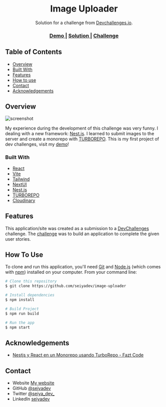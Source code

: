 <!-- Please update value in the {}  -->

<h1 align="center">Image Uploader</h1>

<div align="center">
   Solution for a challenge from  <a href="http://devchallenges.io" target="_blank">Devchallenges.io</a>.
</div>

<div align="center">
  <h3>
    <a href="https://real-plum-barnacle-fez.cyclic.cloud">
      Demo
    </a>
    <span> | </span>
    <a href="https://github.com/seiyadev/image-uploader">
      Solution
    </a>
    <span> | </span>
    <a href="https://devchallenges.io/challenges/O2iGT9yBd6xZBrOcVirx">
      Challenge
    </a>
  </h3>
</div>

<!-- TABLE OF CONTENTS -->

## Table of Contents

- [Overview](#overview)
- [Built With](#built-with)
- [Features](#features)
- [How to use](#how-to-use)
- [Contact](#contact)
- [Acknowledgements](#acknowledgements)

<!-- OVERVIEW -->

## Overview

![screenshot](https://i.ibb.co/mT9JNWy/image-uploader-screenshot.png)

My experience during the development of this challenge was very funny. I dealing with a new framework: [Nest.js](https://nestjs.com/). 
I learned to submit images to the server and create a monorepo with [TURBOREPO](https://turbo.build/repo).
This is my first project of dev challenges, visit my [demo](https://real-plum-barnacle-fez.cyclic.cloud)!

### Built With

<!-- This section should list any major frameworks that you built your project using. Here are a few examples.-->

- [React](https://reactjs.org/)
- [Vite](https://vitejs.dev/)
- [Tailwind](https://tailwindcss.com/)
- [NextUI](https://nextui.org/)
- [Nest.js](https://nestjs.com/)
- [TURBOREPO](https://turbo.build/repo)
- [Cloudinary](https://cloudinary.com/)

## Features

<!-- List the features of your application or follow the template. Don't share the figma file here :) -->

This application/site was created as a submission to a [DevChallenges](https://devchallenges.io/challenges) challenge. The [challenge](https://devchallenges.io/challenges/O2iGT9yBd6xZBrOcVirx) was to build an application to complete the given user stories.

## How To Use

<!-- Example: -->

To clone and run this application, you'll need [Git](https://git-scm.com) and [Node.js](https://nodejs.org/en/download/) (which comes with [npm](http://npmjs.com)) installed on your computer. From your command line:

```bash
# Clone this repository
$ git clone https://github.com/seiyadev/image-uploader

# Install dependencies
$ npm install

# Build Project
$ npm run build

# Run the app
$ npm start
```

## Acknowledgements

<!-- This section should list any articles or add-ons/plugins that helps you to complete the project. This is optional but it will help you in the future. For example -->

- [Nestjs y React en un Monorepo usando TurboRepo - Fazt Code](https://www.youtube.com/watch?v=GzjN-MHFsmw)

## Contact

- Website [My website](https://seiyadev.vercel.app/)
- GitHub [@seiyadev](https://github.com/seiyadev)
- Twitter [@seiya_dev_](https://twitter.com/seiya_dev_)
- LinkedIn [seiyadev](https://www.linkedin.com/in/seiyadev/)